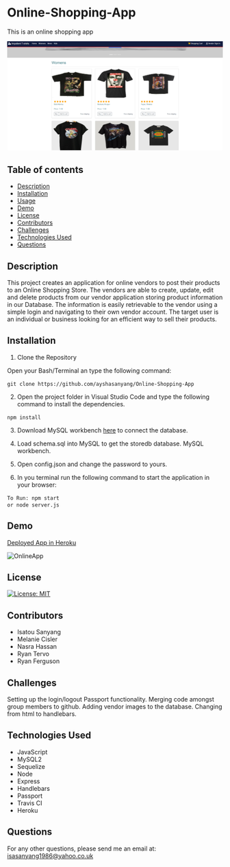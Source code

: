 # Online-Shopping-App
This is an online shopping app

![OnlineApp](public/img/gif/women.PNG)

## Table of contents
- [Description](#description)
- [Installation](#installation)
- [Usage](#usage)
- [Demo](#demo)
- [License](#license)
- [Contributors](#contributors)
- [Challenges](#challenges)
- [Technologies Used](#technologies-used)
- [Questions](#questions)

## Description
This project creates an application for online vendors to post their products to an Online Shopping Store. The vendors are able to create, update, edit and delete products from our vendor application storing product information in our Database. The information is easily retrievable to the vendor using a simple login and navigating to their own vendor account. The target user is an individual or business looking for an efficient way to sell their products.

## Installation

1. Clone the Repository

Open your Bash/Terminal an type the following command:
```
git clone https://github.com/ayshasanyang/Online-Shopping-App
```
2. Open the project folder in Visual Studio Code and type the following command to install the dependencies.
```
npm install
```

3. Download MySQL workbench [here](https://dev.mysql.com/downloads/workbench/) to connect the database.

4. Load schema.sql into MySQL to get the storedb database. MySQL workbench.

5. Open config.json and change the password to yours.

6. In you terminal run the following command to start the application in your browser:

```
To Run: npm start
or node server.js
```



## Demo
[Deployed App in Heroku](https://floating-lowlands-34709.herokuapp.com/)

![OnlineApp](public/img/gif/onlineapp.gif)

## License
[![License: MIT](https://img.shields.io/badge/License-MIT-yellow.svg)](https://opensource.org/licenses/MIT)



## Contributors
- Isatou Sanyang
- Melanie Cisler
- Nasra Hassan
- Ryan Tervo
- Ryan Ferguson

## Challenges
Setting up the login/logout Passport functionality. Merging code amongst group members to github. Adding vendor images to the database. Changing from html to handlebars.

## Technologies Used

- JavaScript
- MySQL2 
- Sequelize
- Node
- Express
- Handlebars
- Passport
- Travis CI
- Heroku

## Questions
For any other questions, please send me an email at: isasanyang1986@yahoo.co.uk